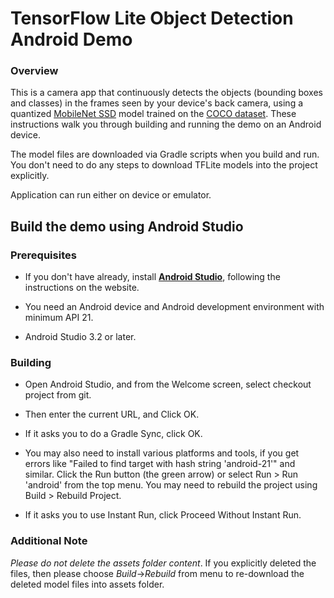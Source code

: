 # TensorFlow Lite Object Detection Android Demo
### Overview
This is a camera app that continuously detects the objects (bounding boxes and classes) in the frames seen by your device's back camera, using a quantized [MobileNet SSD](https://github.com/tensorflow/models/tree/master/research/object_detection) model trained on the [COCO dataset](http://cocodataset.org/). These instructions walk you through building and running the demo on an Android device.

The model files are downloaded via Gradle scripts when you build and run. You don't need to do any steps to download TFLite models into the project explicitly.

Application can run either on device or emulator.

<!-- TODO(b/124116863): Add app screenshot. -->

## Build the demo using Android Studio

### Prerequisites

* If you don't have already, install **[Android Studio](https://developer.android.com/studio/index.html)**, following the instructions on the website.

* You need an Android device and Android development environment with minimum API 21.
* Android Studio 3.2 or later.

### Building
* Open Android Studio, and from the Welcome screen, select checkout project from git.

* Then enter the current URL, and Click OK.

* If it asks you to do a Gradle Sync, click OK.

* You may also need to install various platforms and tools, if you get errors like "Failed to find target with hash string 'android-21'" and similar.
Click the Run button (the green arrow) or select Run > Run 'android' from the top menu. You may need to rebuild the project using Build > Rebuild Project.

* If it asks you to use Instant Run, click Proceed Without Instant Run.


### Additional Note
_Please do not delete the assets folder content_. If you explicitly deleted the files, then please choose *Build*->*Rebuild* from menu to re-download the deleted model files into assets folder.
